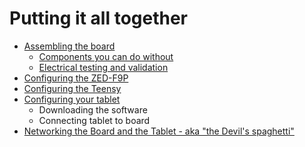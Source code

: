 # Putting it all together

* [Assembling the board](assemblingtheboard.md)
  * [Components you can do without](components-you-can-do-without.md)
  * [Electrical testing and validation](electrical-testing-and-validation.md)
* [Configuring the ZED-F9P](configuring-the-zed-f9p.md)
* [Configuring the Teensy](Configuring-The-Teensy.md)
* [Configuring your tablet](configuring-your-tablet.md)
  * Downloading the software
  * Connecting tablet to board
* [Networking the Board and the Tablet - aka "the Devil's spaghetti"](networking.md)
